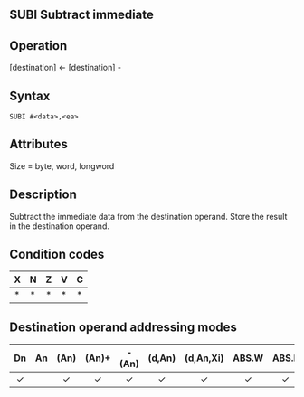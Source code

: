 
## SUBI Subtract immediate

## Operation
[destination] ← [destination] - <literal>

## Syntax
```assembly
SUBI #<data>,<ea>
```

## Attributes
Size = byte, word, longword

## Description
Subtract the immediate data from the destination operand. Store
the result in the destination operand.

## Condition codes
|X|N|Z|V|C|
|--|--|--|--|--|
|*|*|*|*|*|

## Destination operand addressing modes
|Dn|An|(An)|(An)+|-(An)|(d,An)|(d,An,Xi)|ABS.W|ABS.L|(d,PC)|(d,PC,Xn)|imm|
|:-:|:-:|:-:|:-:|:-:|:-:|:-:|:-:|:-:|:-:|:-:|:-:|
|✓||✓|✓|✓|✓|✓|✓|✓||||

